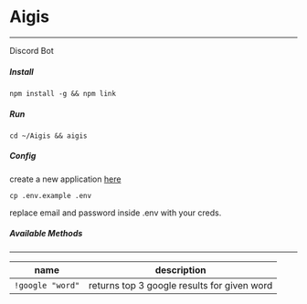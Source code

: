 # Aigis
---
Discord Bot

##### Install

`npm install -g && npm link`

##### Run

`cd ~/Aigis && aigis`

##### Config
create a new application [here](http://https://discordapp.com/developers/applications/me)

`cp .env.example .env`

replace email and password inside .env with your creds.

##### Available Methods  
---
| name  | description  |
| ----- | ------------ |   
| `!google "word"` | returns top 3 google results for given word |
